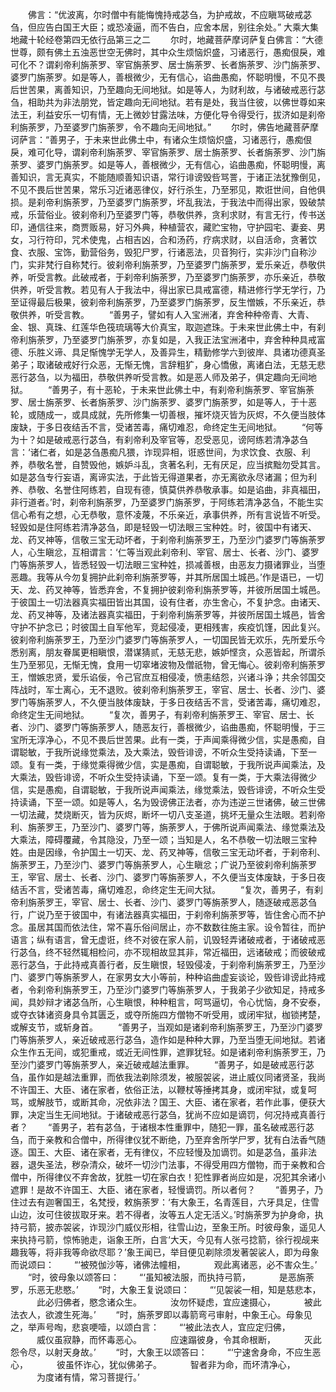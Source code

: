 <!-- { "loadSidebar": true } -->
　　佛言：“优波离，尔时僧中有能悔愧持戒苾刍，为护戒故，不应瞋骂破戒苾刍，但应告白国王大臣；或恐凌逼，而不告白，应舍本居，别往余处。”
大乘大集地藏十轮经卷第四无依行品第三之二
　　尔时，地藏菩萨摩诃萨复白佛言：“大德世尊，颇有佛土五浊恶世空无佛时，其中众生烦恼炽盛，习诸恶行，愚痴佷戾，难可化不？谓刹帝利旃荼罗、宰官旃荼罗、居士旃荼罗、长者旃荼罗、沙门旃荼罗、婆罗门旃荼罗。如是等人，善根微少，无有信心，谄曲愚痴，怀聪明慢，不见不畏后世苦果，离善知识，乃至趣向无间地狱。如是等人，为财利故，与诸破戒恶行苾刍，相助共为非法朋党，皆定趣向无间地狱。若有是处，我当住彼，以佛世尊如来法王，利益安乐一切有情，无上微妙甘露法味，方便化导令得受行，拔济如是刹帝利旃荼罗，乃至婆罗门旃荼罗，令不趣向无间地狱。”
　　尔时，佛告地藏菩萨摩诃萨言：“善男子，于未来世此佛土中，有诸众生烦恼炽盛，习诸恶行，愚痴佷戾，难可化导，谓刹帝利旃荼罗、宰官旃荼罗、居士旃荼罗、长者旃荼罗、沙门旃荼罗、婆罗门旃荼罗。如是等人，善根微少，无有信心，谄曲愚痴，怀聪明慢，离善知识，言无真实，不能随顺善知识语，常行诽谤毁呰骂詈，于诸正法犹豫倒见，不见不畏后世苦果，常乐习近诸恶律仪，好行杀生，乃至邪见，欺诳世间，自他俱损。是刹帝利旃荼罗，乃至婆罗门旃荼罗，坏乱我法，于我法中而得出家，毁破禁戒，乐营俗业。彼刹帝利乃至婆罗门等，恭敬供养，贪利求财，有言无行，传书送印，通信往来，商贾贩易，好习外典，种植营农，藏贮宝物，守护园宅、妻妾、男女，习行符印，咒术使鬼，占相吉凶，合和汤药，疗病求财，以自活命，贪著饮食、衣服、宝饰，勤营俗务，毁犯尸罗，行诸恶法，贝音狗行，实非沙门自称沙门，实非梵行自称梵行。彼刹帝利旃荼罗，乃至婆罗门旃荼罗，爱乐亲近，恭敬供养，听受言教。此破戒者，于刹帝利旃荼罗，乃至婆罗门旃荼罗，亦乐亲近，恭敬供养，听受言教。若见有人于我法中，得出家已具戒富德，精进修行学无学行，乃至证得最后极果，彼刹帝利旃荼罗，乃至婆罗门旃荼罗，反生憎嫉，不乐亲近，恭敬供养，听受言教。
　　“善男子，譬如有人入宝洲渚，弃舍种种帝青、大青、金、银、真珠、红莲华色筏琉璃等大价真宝，取迦遮珠。于未来世此佛土中，有刹帝利旃荼罗，乃至婆罗门旃荼罗，亦复如是，入我正法宝洲渚中，弃舍种种具戒富德、乐胜义谛、具足惭愧学无学人，及善异生，精勤修学六到彼岸、具诸功德真圣弟子；取诸破戒好行众恶，无惭无愧，言辞粗犷，身心憍傲，离诸白法，无慈无悲恶行苾刍，以为福田，恭敬供养听受言教。如是恶人师及弟子，俱定趣向无间地狱。
　　“善男子，有十恶轮，于未来世此佛土中，有刹帝利旃荼罗、宰官旃荼罗、居士旃荼罗、长者旃荼罗、沙门旃荼罗、婆罗门旃荼罗，如是等人，于十恶轮，或随成一，或具成就，先所修集一切善根，摧坏烧灭皆为灰烬，不久便当肢体废缺，于多日夜结舌不言，受诸苦毒，痛切难忍，命终定生无间地狱。
　　“何等为十？如是破戒恶行苾刍，有刹帝利及宰官等，忍受恶见，谤阿练若清净苾刍言：‘诸仁者，如是苾刍愚痴凡猥，诈现异相，诳惑世间，为求饮食、衣服、利养，恭敬名誉，自赞毁他，嫉妒斗乱，贪著名利，无有厌足，应当摈黜勿受其言。如是苾刍专行妄语，离谛实法，于此皆无得道果者，亦无离欲永尽诸漏；但为利养、恭敬、名誉住阿练若，自现有德，慎莫供养恭敬承事。如是谄曲，非真福田，非行道者。’时，刹帝利旃荼罗，乃至婆罗门旃荼罗，于阿练若清净苾刍，不能生实信心希有之想，心无恭敬，意怀凌蔑，不乐亲近，承事供养，所有言说皆不听受。轻毁如是住阿练若清净苾刍，即是轻毁一切法眼三宝种姓。时，彼国中有诸天、龙、药叉神等，信敬三宝无动坏者，于刹帝利旃荼罗王，乃至沙门婆罗门等旃荼罗人，心生瞋忿，互相谓言：‘仁等当观此刹帝利、宰官、居士、长者、沙门、婆罗门等旃荼罗人，皆悉轻毁一切法眼三宝种姓，损减善根，由恶友力摄诸罪业，当堕恶趣。我等从今勿复拥护此刹帝利旃荼罗等，并其所居国土城邑。’作是语已，一切天、龙、药叉神等，皆悉弃舍，不复拥护彼刹帝利旃荼罗等，并彼所居国土城邑。于彼国土一切法器真实福田皆出其国，设有住者，亦生舍心，不复护念。由诸天、龙、药叉神等，及诸法器真实福田，于刹帝利旃荼罗等，并彼所居国土城邑，皆舍守护不护念已；时彼国土自军他军，竞起侵凌，更相残害，疾疫饥馑，因此复兴。彼刹帝利旃荼罗王，乃至沙门婆罗门等旃荼罗人，一切国民皆无欢乐，先所爱乐今悉别离，朋友眷属更相瞋恨，潜谋猜贰，无慈无悲，嫉妒悭贪，众恶皆起，所谓杀生乃至邪见，无惭无愧，食用一切窣堵波物及僧祇物，曾无悔心。彼刹帝利旃荼罗王，憎嫉忠贤，爱乐谄佞，令己官庶互相侵凌，愤恚结怨，兴诸斗诤；共余邻国交阵战时，军士离心，无不退败。彼刹帝利旃荼罗王，宰官、居士、长者、沙门、婆罗门等旃荼罗人，不久便当肢体废缺，于多日夜结舌不言，受诸苦毒，痛切难忍，命终定生无间地狱。
　　“复次，善男子，有刹帝利旃荼罗王、宰官、居士、长者、沙门、婆罗门等旃荼罗人，随恶友行，善根微少，谄曲愚痴，怀聪明慢，于三宝所无淳净心，不见不畏后世苦果。此有一类，于声闻乘得微少信，实是愚痴，自谓聪敏，于我所说缘觉乘法，及大乘法，毁呰诽谤，不听众生受持读诵，下至一颂。复有一类，于缘觉乘得微少信，实是愚痴，自谓聪敏，于我所说声闻乘法，及大乘法，毁呰诽谤，不听众生受持读诵，下至一颂。复有一类，于大乘法得微少信，实是愚痴，自谓聪敏，于我所说声闻乘法，缘觉乘法，毁呰诽谤，不听众生受持读诵，下至一颂。如是等人，名为毁谤佛正法者，亦为违逆三世诸佛，破三世佛一切法藏，焚烧断灭，皆为灰烬，断坏一切八支圣道，挑坏无量众生法眼。若刹帝利、旃荼罗王，乃至沙门、婆罗门等，旃荼罗人，于佛所说声闻乘法、缘觉乘法及大乘法，障碍覆藏，令其隐没，乃至一颂；当知是人，名不恭敬一切法眼三宝种姓。由是因缘，令护国土一切天、龙、药叉神等，信敬三宝无动坏者，于刹帝利、旃荼罗王，乃至沙门、婆罗门等旃荼罗人，心生瞋忿；广说乃至彼刹帝利旃荼罗王，宰官、居士、长者、沙门、婆罗门等旃荼罗人，不久便当支体废缺，于多日夜结舌不言，受诸苦毒，痛切难忍，命终定生无间大狱。
　　“复次，善男子，有刹帝利旃荼罗王，宰官、居士、长者、沙门、婆罗门等旃荼罗人，随逐破戒恶苾刍行，广说乃至于彼国中，有诸法器真实福田，于刹帝利旃荼罗等，皆住舍心而不护念。虽居其国而依法住，常不喜乐俗间居止，亦不数数往施主家。设令暂往，而护语言；纵有语言，曾无虚诳，终不对彼在家人前，讥毁轻弄诸破戒者，于诸破戒恶行苾刍，终不轻然辄相检问，亦不现相故显其非，常近福田，远诸破戒；而彼破戒恶行苾刍，于此持戒真善行者，反生瞋恨，轻毁侵凌，于刹帝利旃荼罗王，乃至沙门、婆罗门等旃荼罗人，在家男女大小等前，种种谄曲虚妄谈论，毁呰诽谤此持戒者，令刹帝利旃荼罗王，乃至沙门婆罗门等旃荼罗人，于我弟子少欲知足，持戒多闻，具妙辩才诸苾刍所，心生瞋恨，种种粗言，呵骂逼切，令心忧恼，身不安泰，或夺衣钵诸资身具令其匮乏，或夺所施四方僧物不听受用，或闭牢狱，枷锁拷楚，或解支节，或斩身首。
　　“善男子，当观如是诸刹帝利旃荼罗王，乃至沙门婆罗门等旃荼罗人，亲近破戒恶行苾刍，造作如是种种大罪，乃至当堕无间地狱。若诸众生作五无间，或犯重戒，或近无间性罪，遮罪犹轻。如是诸刹帝利旃荼罗王，乃至沙门婆罗门等旃荼罗人，亲近破戒越法重罪。
　　“善男子，如是破戒恶行苾刍，虽作如是越法重罪，而依我法剃除须发，被服袈裟，进止威仪同诸贤圣，我尚不许国王、大臣、诸在家者，依俗正法，以鞭杖等捶拷其身，或闭牢狱，或复呵骂，或解肢节，或断其命，况依非法？国王、大臣、诸在家者，若作此事，便获大罪，决定当生无间地狱。于诸破戒恶行苾刍，犹尚不应如是谪罚，何况持戒真善行者？
　　“善男子，若有苾刍，于诸根本性重罪中，随犯一罪，虽名破戒恶行苾刍，而于亲教和合僧中，所得律仪犹不断绝，乃至弃舍所学尸罗，犹有白法香气随逐。国王、大臣、诸在家者，无有律仪，不应轻慢及加谪罚。如是苾刍，虽非法器，退失圣法，秽杂清众，破坏一切沙门法事，不得受用四方僧物，而于亲教和合僧中，所得律仪不弃舍故，犹胜一切在家白衣！犯性罪者尚应如是，况犯其余诸小遮罪！是故不许国王、大臣、诸在家者，轻慢谪罚。所以者何？
　　“善男子，乃住过去有迦奢国王，名梵授，敕旃荼罗：‘有大象王，名青莲目，六牙具足，住雪山边，汝可住彼拔取牙来。若不得者，汝等五人定无活义。’时旃荼罗为护身命，执持弓箭，披赤袈裟，诈现沙门威仪形相，往雪山边，至象王所。时彼母象，遥见人来执持弓箭，惊怖驰走，诣象王所，白言‘大天，今见有人张弓捻箭，徐行视觇来趣我等，将非我等命欲尽耶？’象王闻已，举目便见剃除须发著袈裟人，即为母象而说颂曰：
　　“‘被殑伽沙等，诸佛法幢相，
　　　观此离诸恶，必不害众生。’
　　“时，彼母象以颂答曰：
　　“‘虽知被法服，而执持弓箭，
　　　是恶旃荼罗，乐恶无悲愍。’
　　“时，大象王复说颂曰：
　　“‘见袈裟一相，知是慈悲本，
　　　此必归佛者，愍念诸众生。
　　　汝勿怀疑虑，宜应速摄心，
　　　被此法衣人，欲渡生死海。’
　　“时，旃荼罗即以毒箭弯弓审射，中象王心。母象见之，举声号啕，悲哀哽噎，以颂白言：
　　“‘被此法衣人，宜应定归佛，
　　　威仪虽寂静，而怀毒恶心。
　　　应速蹋彼身，令其命根断，
　　　灭此怨令尽，以射天身故。’
　　“时，大象王以颂答曰：
　　“‘宁速舍身命，不应生恶心，
　　　彼虽怀诈心，犹似佛弟子。
　　　智者非为命，而坏清净心，
　　　为度诸有情，常习菩提行。’
